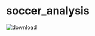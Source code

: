 # soccer_analysis

![download](https://github.com/JavierPachas/soccer_analysis/assets/17460246/2e4d1675-b2f9-4753-ae78-8698acf0eeff)

